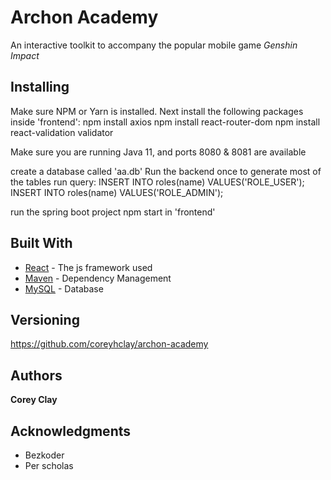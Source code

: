 # Archon Academy

An interactive toolkit to accompany the popular mobile game _Genshin Impact_

## Installing

Make sure NPM or Yarn is installed.
Next install the following packages inside 'frontend':
npm install axios
npm install react-router-dom
npm install react-validation validator

Make sure you are running Java 11, and ports 8080 & 8081 are available

create a database called 'aa.db'
Run the backend once to generate most of the tables
run query:
INSERT INTO roles(name) VALUES('ROLE_USER');
INSERT INTO roles(name) VALUES('ROLE_ADMIN');

run the spring boot project
npm start in 'frontend'

## Built With

- [React](https://reactjs.org/) - The js framework used
- [Maven](https://maven.apache.org/) - Dependency Management
- [MySQL](https://www.mysql.com//) - Database

## Versioning

https://github.com/coreyhclay/archon-academy

## Authors

**Corey Clay**

## Acknowledgments

- Bezkoder
- Per scholas
